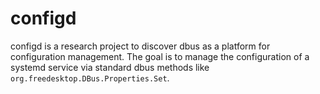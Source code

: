 # configd

configd is a research project to discover dbus as a platform for configuration
management. The goal is to manage the configuration of a systemd service via
standard dbus methods like `org.freedesktop.DBus.Properties.Set`.
